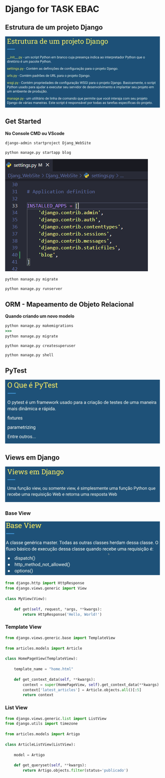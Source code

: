 # Django for TASK EBAC

## Estrutura de um projeto Django

![alt text](/image/image.png)

## Get Started

**No Console CMD ou VScode**
```cmd 
django-admin startproject Djang_WebSite
```
```cmd
python manage.py startapp blog
```
![alt text](/image/image1.png)

```cmd
python manage.py migrate
```
```cmd
python manage.py runserver
```

## ORM - Mapeamento de Objeto Relacional

**Quando criando um novo modelo**
```cmd
python manage.py makemigrations
>>>
python manage.py migrate
```

```cmd
python manage.py createsuperuser
```

```cmd
python manage.py shell
```

## PyTest

![alt text](/image/image3.png)

## Views em Django

![alt text](/image/image4.png)

### Base View

![alt text](/image/image5.png)

```py
from django.http import HttpResponse
from django.views.generic import View

class MyView(View):

    def get(self, request, *args, **kwargs):
        return HttpResponse('Hello, World!')
```

### Template View

```py
from django.views.generic.base import TemplateView

from articles.models import Article

class HomePageView(TemplateView):

    template_name = "home.html"

    def get_context_data(self, **kwargs):
        context = super(HomePageView, self).get_context_data(**kwargs)
        context['latest_articles'] = Article.objects.all()[:5]
        return context
```

### List View

```py
from django.views.generic.list import ListView
from django.utils import timezone

from articles.models import Artigo

class ArticleListView(ListView):

    model = Artigo

    def get_queryset(self, **kwargs):
        return Artigo.objects.filter(status='publicado')
```
